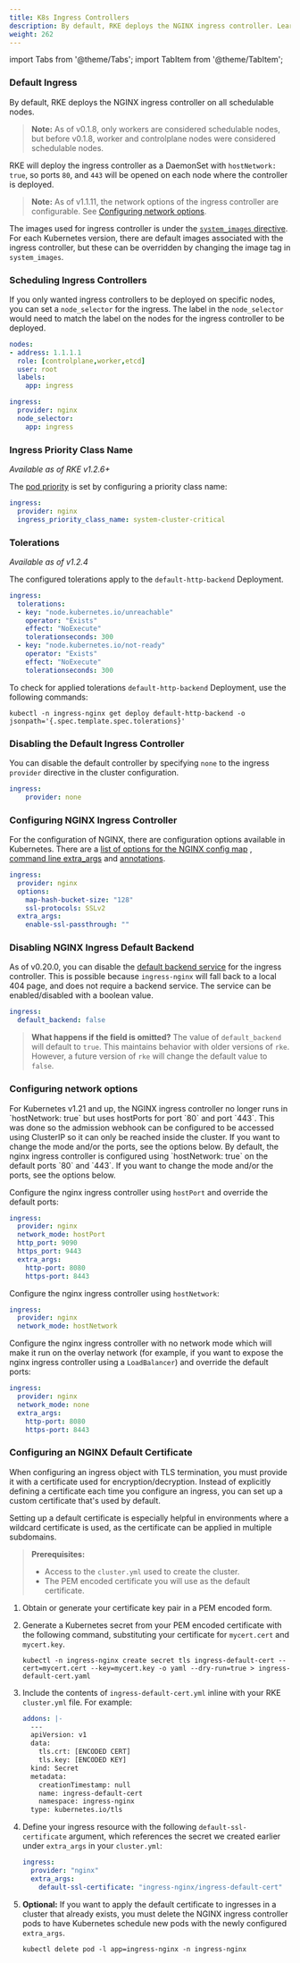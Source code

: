 ```yaml
---
title: K8s Ingress Controllers
description: By default, RKE deploys the NGINX ingress controller. Learn how to schedule and disable default k8s ingress controllers, and how to configure NGINX controller
weight: 262
---
```


import Tabs from '@theme/Tabs';
import TabItem from '@theme/TabItem';

### Default Ingress

By default, RKE deploys the NGINX ingress controller on all schedulable nodes.

> **Note:** As of v0.1.8, only workers are considered schedulable nodes, but before v0.1.8, worker and controlplane nodes were considered schedulable nodes.

RKE will deploy the ingress controller as a DaemonSet with `hostNetwork: true`, so ports `80`, and `443` will be opened on each node where the controller is deployed.

> **Note:** As of v1.1.11, the network options of the ingress controller are configurable. See [Configuring network options](#configuring-network-options).

The images used for ingress controller is under the [`system_images` directive](config-options/system-images/). For each Kubernetes version, there are default images associated with the ingress controller, but these can be overridden by changing the image tag in `system_images`.

### Scheduling Ingress Controllers

If you only wanted ingress controllers to be deployed on specific nodes, you can set a `node_selector` for the ingress. The label in the `node_selector` would need to match the label on the nodes for the ingress controller to be deployed.

```yaml
nodes:
- address: 1.1.1.1
  role: [controlplane,worker,etcd]
  user: root
  labels:
    app: ingress

ingress:
  provider: nginx
  node_selector:
    app: ingress
```

### Ingress Priority Class Name

_Available as of RKE v1.2.6+_

The [pod priority](https://kubernetes.io/docs/concepts/configuration/pod-priority-preemption/#pod-priority) is set by configuring a priority class name:

```yaml
ingress:
  provider: nginx
  ingress_priority_class_name: system-cluster-critical
```

### Tolerations

_Available as of v1.2.4_

The configured tolerations apply to the `default-http-backend` Deployment.

```yaml
ingress:
  tolerations:
  - key: "node.kubernetes.io/unreachable"
    operator: "Exists"
    effect: "NoExecute"
    tolerationseconds: 300
  - key: "node.kubernetes.io/not-ready"
    operator: "Exists"
    effect: "NoExecute"
    tolerationseconds: 300
```

To check for applied tolerations `default-http-backend` Deployment, use the following commands:

```
kubectl -n ingress-nginx get deploy default-http-backend -o jsonpath='{.spec.template.spec.tolerations}'
```

### Disabling the Default Ingress Controller

You can disable the default controller by specifying `none` to  the ingress `provider` directive in the cluster configuration.

```yaml
ingress:
    provider: none
```
### Configuring NGINX Ingress Controller

For the configuration of NGINX, there are configuration options available in Kubernetes. There are a [list of options for the NGINX config map](https://github.com/kubernetes/ingress-nginx/blob/master/docs/user-guide/nginx-configuration/configmap.md) , [command line extra_args](https://github.com/kubernetes/ingress-nginx/blob/master/docs/user-guide/cli-arguments.md) and [annotations](https://kubernetes.github.io/ingress-nginx/user-guide/nginx-configuration/annotations/).

```yaml
ingress:
  provider: nginx
  options:
    map-hash-bucket-size: "128"
    ssl-protocols: SSLv2
  extra_args:
    enable-ssl-passthrough: ""
```

### Disabling NGINX Ingress Default Backend

As of v0.20.0, you can disable the [default backend service](https://kubernetes.github.io/ingress-nginx/user-guide/default-backend/) for the ingress controller. This is possible because `ingress-nginx` will fall back to a local 404 page, and does not require a backend service. The service can be enabled/disabled with a boolean value.

```yaml
ingress:
  default_backend: false
```

> **What happens if the field is omitted?** The value of `default_backend` will default to `true`. This maintains behavior with older versions of `rke`. However, a future version of `rke` will change the default value to `false`.

### Configuring network options

<Tabs>
<TabItem value="v1.3.x">
For Kubernetes v1.21 and up, the NGINX ingress controller no longer runs in `hostNetwork: true` but uses hostPorts for port `80` and port `443`. This was done so the admission webhook can be configured to be accessed using ClusterIP so it can only be reached inside the cluster. If you want to change the mode and/or the ports, see the options below.
</TabItem>
<TabItem value="v1.1.11 and up & v1.2.x">
By default, the nginx ingress controller is configured using `hostNetwork: true` on the default ports `80` and `443`. If you want to change the mode and/or the ports, see the options below.
</TabItem>
</Tabs>

Configure the nginx ingress controller using `hostPort` and override the default ports:

```yaml
ingress:
  provider: nginx
  network_mode: hostPort
  http_port: 9090
  https_port: 9443
  extra_args:
    http-port: 8080
    https-port: 8443
```

Configure the nginx ingress controller using `hostNetwork`:

```yaml
ingress:
  provider: nginx
  network_mode: hostNetwork
```

Configure the nginx ingress controller with no network mode which will make it run on the overlay network (for example, if you want to expose the nginx ingress controller using a `LoadBalancer`) and override the default ports:

```yaml
ingress:
  provider: nginx
  network_mode: none
  extra_args:
    http-port: 8080
    https-port: 8443
```

### Configuring an NGINX Default Certificate

When configuring an ingress object with TLS termination, you must provide it with a certificate used for encryption/decryption. Instead of explicitly defining a certificate each time you configure an ingress, you can set up a custom certificate that's used by default.

Setting up a default certificate is especially helpful in environments where a wildcard certificate is used, as the certificate can be applied in multiple subdomains.

>**Prerequisites:**
>
>- Access to the `cluster.yml` used to create the cluster.
>- The PEM encoded certificate you will use as the default certificate.

1. Obtain or generate your certificate key pair in a PEM encoded form.

2. Generate a Kubernetes secret from your PEM encoded certificate with the following command, substituting your certificate for `mycert.cert` and `mycert.key`.

    ```
    kubectl -n ingress-nginx create secret tls ingress-default-cert --cert=mycert.cert --key=mycert.key -o yaml --dry-run=true > ingress-default-cert.yaml
    ```
3. Include the contents of `ingress-default-cert.yml` inline with your RKE `cluster.yml` file. For example:

    ```yaml
    addons: |-
      ---
      apiVersion: v1
      data:
        tls.crt: [ENCODED CERT]
        tls.key: [ENCODED KEY]
      kind: Secret
      metadata:
        creationTimestamp: null
        name: ingress-default-cert
        namespace: ingress-nginx
      type: kubernetes.io/tls
    ```
4. Define your ingress resource with the following `default-ssl-certificate` argument, which references the secret we created earlier under `extra_args` in your `cluster.yml`:

    ```yaml
    ingress:
      provider: "nginx"
      extra_args:
        default-ssl-certificate: "ingress-nginx/ingress-default-cert"
    ```

5. **Optional:** If you want to apply the default certificate to ingresses in a cluster that already exists, you must delete the NGINX ingress controller pods to have Kubernetes schedule new pods with the newly configured `extra_args`.

    ```
    kubectl delete pod -l app=ingress-nginx -n ingress-nginx
    ```
